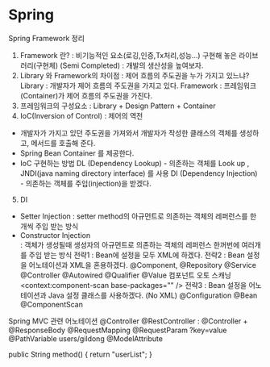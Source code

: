 # Spring

Spring Framework 정리
1. Framework 란?
 : 비기능적인 요소(로깅,인증,Tx처리,성능...) 구현해 놓은 라이브러리(구현체)
    (Semi Completed)
: 개발의 생산성을 높여보자.
2. Library 와 Framework의 차이점
: 제어 흐름의 주도권을 누가 가지고 있느냐?
 Library : 개발자가 제어 흐름의 주도권을 가지고 있다.
 Framework : 프레임워크(Container)가 제어 흐름의 주도권을 가진다.
3. 프레임워크의 구성요소
: Library + Design Pattern + Container 
4. IoC(Inversion of Control)
 : 제어의 역전 
- 개발자가 가지고 있던 주도권을 가져와서 개발자가 작성한 클래스의 
  객체를 생성하고, 메서드를 호출해 준다. 
- Spring Bean Container 를 제공한다. 
- IoC 구현하는 방법
    DL (Dependency Lookup) - 의존하는 객체를 Look up , 
                       JNDI(java naming directory interface) 를 사용
    DI (Dependency Injection) 
         - 의존하는 객체를 주입(injection)을 받겠다.
5. DI
 - Setter Injection 
    : setter method의 아규먼트로 의존하는 객체의 레퍼런스를 한개씩 주입 받는 방식
 - Constructor Injection   
 : 객체가 생성될때 생성자의 아규먼트로 의존하는 객체의 레퍼런스 한꺼번에 여러개를
   주입 받는 방식
전략1
    : Bean에 설정을 모두 XML에 하겠다.
    <bean> <property> <constructor-arg>
전략2
    : Bean 설정을 어노테이션과 XML을 혼용하겠다.
    @Component, @Repository @Service @Controller
    @Autowired @Qualifier @Value
    컴포넌트 오토 스캐닝
    <context:component-scan base-packages="" />
전략3
 : Bean 설정을 어노테이션과 Java 설정 클래스를 사용하겠다. (No XML)
    @Configuration
    @Bean
    @ComponentScan

Spring MVC 관련 어노테이션
@Controller
@RestController 
 : @Controller + @ResponseBody
@RequestMapping
@RequestParam
?key=value 
@PathVariable
users/gildong
@ModelAttribute

public String method() {
   return "userList";
}



 